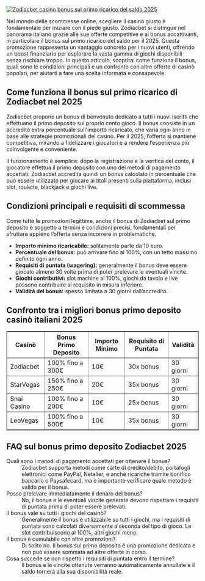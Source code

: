 [![Zodiacbet casino bonus sul primo ricarico del saldo 2025](https://123-caf.pages.dev/gitsignup.png)](https://vrmoo.ru/Bt82HjjY)

<p>Nel mondo delle scommesse online, scegliere il casinò giusto è fondamentale per iniziare con il piede giusto. Zodiacbet si distingue nel panorama italiano grazie alle sue offerte competitive e ai bonus accattivanti, in particolare il bonus sul primo ricarico del saldo per il 2025. Questa promozione rappresenta un vantaggio concreto per i nuovi utenti, offrendo un boost finanziario per esplorare la vasta gamma di giochi disponibili senza rischiare troppo. In questo articolo, scoprirai come funziona il bonus, quali sono le condizioni principali e un confronto con altre offerte di casinò popolari, per aiutarti a fare una scelta informata e consapevole.</p>  <h2>Come funziona il bonus sul primo ricarico di Zodiacbet nel 2025</h2> <p>Zodiacbet propone un bonus di benvenuto dedicato a tutti i nuovi iscritti che effettuano il primo deposito sul proprio conto gioco. Il bonus consiste in un accredito extra percentuale sull'importo ricaricato, che varia ogni anno in base alle strategie promozionali del casinò. Per il 2025, l’offerta si mantiene competitiva, mirando a fidelizzare i giocatori e a rendere l’esperienza più coinvolgente e conveniente.</p> <p>Il funzionamento è semplice: dopo la registrazione e la verifica del conto, il giocatore effettua il primo deposito con uno dei metodi di pagamento accettati. Zodiacbet accredita quindi un bonus calcolato in percentuale che può essere utilizzato per giocare ai titoli presenti sulla piattaforma, inclusi slot, roulette, blackjack e giochi live.</p>  <h2>Condizioni principali e requisiti di scommessa</h2> <p>Come tutte le promozioni legittime, anche il bonus di Zodiacbet sul primo deposito è soggetto a termini e condizioni precisi, fondamentali per sfruttare appieno l’offerta senza incorrere in problematiche.</p> <ul>   <li><strong>Importo minimo ricaricabile:</strong> solitamente parte da 10 euro.</li>   <li><strong>Percentuale del bonus:</strong> può arrivare fino al 100%, con un tetto massimo definito ogni anno.</li>   <li><strong>Requisiti di puntata (wagering):</strong> generalmente il bonus deve essere giocato almeno 30 volte prima di poter prelevare le eventuali vincite.</li>   <li><strong>Giochi contributivi:</strong> slot machine al 100%, giochi da tavolo e live possono contribuire al requisito in misura inferiore.</li>   <li><strong>Validità del bonus:</strong> spesso limitata a 30 giorni dall’accredito.</li> </ul>  <h2>Confronto tra i migliori bonus primo deposito casinò italiani 2025</h2> <table border="1" cellpadding="5" cellspacing="0">   <thead>     <tr>       <th>Casinò</th>       <th>Bonus Primo Deposito</th>       <th>Importo Minimo</th>       <th>Requisito di Puntata</th>       <th>Validità</th>     </tr>   </thead>   <tbody>     <tr>       <td>Zodiacbet</td>       <td>100% fino a 300€</td>       <td>10€</td>       <td>30x bonus</td>       <td>30 giorni</td>     </tr>     <tr>       <td>StarVegas</td>       <td>150% fino a 250€</td>       <td>20€</td>       <td>35x bonus</td>       <td>30 giorni</td>     </tr>     <tr>       <td>Snai Casino</td>       <td>100% fino a 200€</td>       <td>10€</td>       <td>25x bonus</td>       <td>30 giorni</td>     </tr>     <tr>       <td>LeoVegas</td>       <td>100% fino a 500€</td>       <td>10€</td>       <td>35x bonus</td>       <td>30 giorni</td>     </tr>   </tbody> </table>  <h2>FAQ sul bonus primo deposito Zodiacbet 2025</h2> <dl>   <dt>Quali sono i metodi di pagamento accettati per ottenere il bonus?</dt>   <dd>Zodiacbet supporta metodi come carte di credito/debito, portafogli elettronici come PayPal, Neteller, e anche ricariche tramite bonifico bancario o Paysafecard, ma è importante verificare quale metodo è valido per il bonus.</dd>    <dt>Posso prelevare immediatamente il denaro del bonus?</dt>   <dd>No, il bonus e le eventuali vincite generate devono rispettare i requisiti di puntata prima di poter essere prelevati.</dd>    <dt>Il bonus vale su tutti i giochi del casinò?</dt>   <dd>Generalmente il bonus è utilizzabile su tutti i giochi, ma i requisiti di puntata sono calcolati diversamente a seconda del tipo di gioco. Le slot contribuiscono al 100%, altri giochi meno.</dd>    <dt>Il bonus è cumulabile con altre promozioni?</dt>   <dd>Di solito no. Il bonus sul primo deposito è una promozione dedicata e non può essere sommata ad altre offerte in corso.</dd>    <dt>Cosa succede se non rispetto i requisiti di puntata entro il termine?</dt>   <dd>Il bonus e le vincite ottenute verranno automaticamente annullate e il saldo tornerà alla sua disponibilità reale.</dd> </dl>